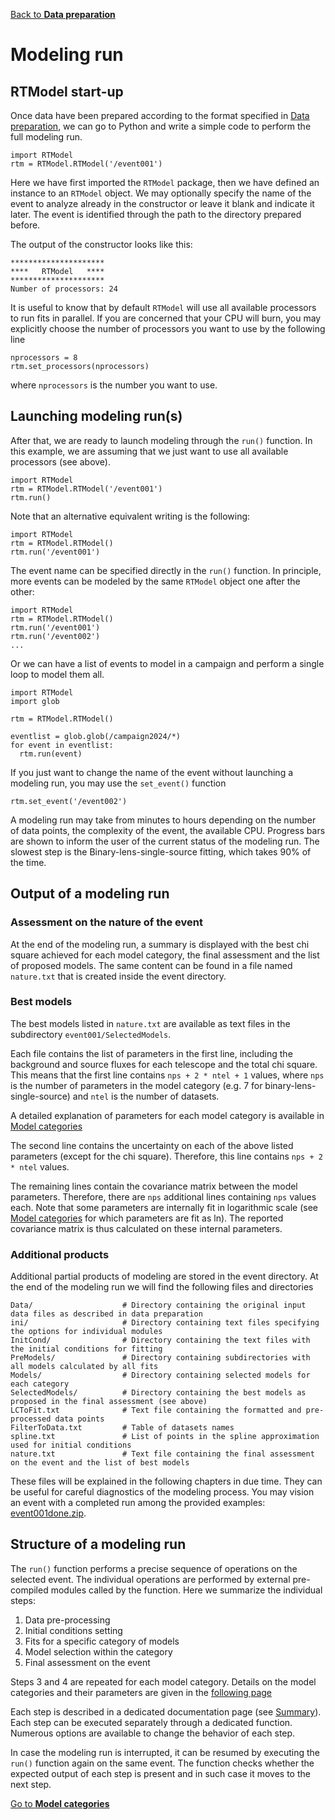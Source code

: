 [Back to **Data preparation**](DataPreparation.md)

# Modeling run

## RTModel start-up 

Once data have been prepared according to the format specified in [Data preparation](DataPreparation.md), we can go to Python and write a simple code to perform the full modeling run.

```
import RTModel
rtm = RTModel.RTModel('/event001')
```
Here we have first imported the `RTModel` package, then we have defined an instance to an `RTModel` object. We may optionally specify the name of the event to analyze already in the constructor or leave it blank and indicate it later. The event is identified through the path to the directory prepared before.

The output of the constructor looks like this:
```
*********************
****   RTModel   ****
*********************
Number of processors: 24
```

It is useful to know that by default `RTModel` will use all available processors to run fits in parallel. If you are concerned that your CPU will burn, you may explicitly choose the number of processors you want to use by the following line

```
nprocessors = 8
rtm.set_processors(nprocessors)
```

where `nprocessors` is the number you want to use.

## Launching modeling run(s)

After that, we are ready to launch modeling through the `run()` function. In this example, we are assuming that we just want to use all available processors (see above).

```
import RTModel
rtm = RTModel.RTModel('/event001')
rtm.run()
```

Note that an alternative equivalent writing is the following:
 
```
import RTModel
rtm = RTModel.RTModel()
rtm.run('/event001')
```

The event name can be specified directly in the `run()` function. In principle, more events can be modeled by the same `RTModel` object one after the other:

```
import RTModel
rtm = RTModel.RTModel()
rtm.run('/event001')
rtm.run('/event002')
...
```

Or we can have a list of events to model in a campaign and perform a single loop to model them all.

```
import RTModel
import glob

rtm = RTModel.RTModel()

eventlist = glob.glob(/campaign2024/*)
for event in eventlist:
  rtm.run(event)
```

If you just want to change the name of the event without launching a modeling run, you may use the `set_event()` function

```
rtm.set_event('/event002')
```

A modeling run may take from minutes to hours depending on the number of data points, the complexity of the event, the available CPU. Progress bars are shown to inform the user of the current status of the modeling run. The slowest step is the Binary-lens-single-source fitting, which takes 90% of the time.

## Output of a modeling run

### Assessment on the nature of the event

At the end of the modeling run, a summary is displayed with the best chi square achieved for each model category, the final assessment and the list of proposed models. The same content can be found in a file named `nature.txt` that is created inside the event directory.

### Best models

The best models listed in `nature.txt` are available as text files in the subdirectory `event001/SelectedModels`.

Each file contains the list of parameters in the first line, including the background and source fluxes for each telescope and the total chi square. This means that the first line contains `nps + 2 * ntel + 1` values, where `nps` is the number of parameters in the model category (e.g. 7 for binary-lens-single-source) and `ntel` is the number of datasets.

A detailed explanation of parameters for each model category is available in [Model categories](ModelCategories.md)

The second line contains the uncertainty on each of the above listed parameters (except for the chi square). Therefore, this line contains `nps + 2 * ntel` values.

The remaining lines contain the covariance matrix between the model parameters. Therefore, there are `nps` additional lines containing `nps` values each. Note that some parameters are internally fit in logarithmic scale (see [Model categories](ModelCategories.md) for which parameters are fit as ln). The reported covariance matrix is thus calculated on these internal parameters.

### Additional products

Additional partial products of modeling are stored in the event directory. At the end of the modeling run we will find the following files and directories
```
Data/                    # Directory containing the original input data files as described in data preparation
ini/                     # Directory containing text files specifying the options for individual modules
InitCond/                # Directory containing the text files with the initial conditions for fitting
PreModels/               # Directory containing subdirectories with all models calculated by all fits
Models/                  # Directory containing selected models for each category
SelectedModels/          # Directory containing the best models as proposed in the final assessment (see above)
LCToFit.txt              # Text file containing the formatted and pre-processed data points
FilterToData.txt         # Table of datasets names
spline.txt               # List of points in the spline approximation used for initial conditions
nature.txt               # Text file containing the final assessment on the event and the list of best models
```

These files will be explained in the following chapters in due time. They can be useful for careful diagnostics of the modeling process. You may vision an event with a completed run among the provided examples: [event001done.zip](/events/event001done.zip).

## Structure of a modeling run

The `run()` function performs a precise sequence of operations on the selected event. The individual operations are performed by external pre-compiled modules called by the function. Here we summarize the individual steps:

1. Data pre-processing
2. Initial conditions setting
3. Fits for a specific category of models
4. Model selection within the category
5. Final assessment on the event

Steps 3 and 4 are repeated for each model category. Details on the model categories and their parameters are given in the [following page](ModelCategories.md)

Each step is described in a dedicated documentation page (see [Summary](README.md)). Each step can be executed separately through a dedicated function. Numerous options are available to change the behavior of each step.

In case the modeling run is interrupted, it can be resumed by executing the `run()` function again on the same event. The function checks whether the expected output of each step is present and in such case it moves to the next step.

[Go to **Model categories**](ModelCategories.md)
